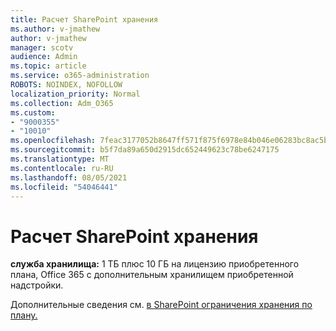 ```yaml
---
title: Расчет SharePoint хранения
ms.author: v-jmathew
author: v-jmathew
manager: scotv
audience: Admin
ms.topic: article
ms.service: o365-administration
ROBOTS: NOINDEX, NOFOLLOW
localization_priority: Normal
ms.collection: Adm_O365
ms.custom:
- "9000355"
- "10010"
ms.openlocfilehash: 7feac3177052b8647ff571f875f6978e84b046e06283bc8ac5ba48cc148f14a6
ms.sourcegitcommit: b5f7da89a650d2915dc652449623c78be6247175
ms.translationtype: MT
ms.contentlocale: ru-RU
ms.lasthandoff: 08/05/2021
ms.locfileid: "54046441"
---
```

# <a name="calculate-sharepoint-storage"></a>Расчет SharePoint хранения

**служба хранилища:** 1 ТБ плюс 10 ГБ [](https://docs.microsoft.com/microsoft-365/commerce/add-storage-space) на лицензию **[](https://docs.microsoft.com/microsoft-365/commerce/add-storage-space)** приобретенного плана, Office 365 с дополнительным хранилищем приобретенной надстройки.

Дополнительные сведения см. [в SharePoint ограничения хранения по плану.](https://docs.microsoft.com/office365/servicedescriptions/sharepoint-online-service-description/sharepoint-online-limits)
